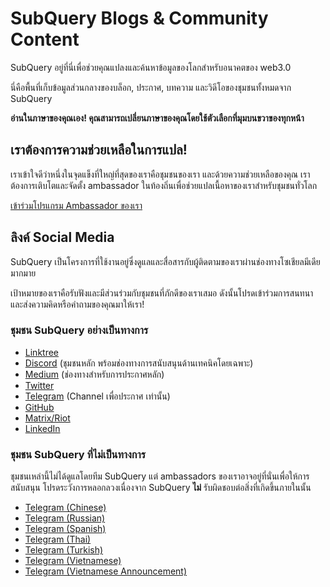 # SubQuery Blogs & Community Content

SubQuery อยู่ที่นี่เพื่อช่วยคุณแปลงและค้นหาข้อมูลของโลกสำหรับอนาคตของ web3.0

นี่คือพื้นที่เก็บข้อมูลส่วนกลางของบล็อก, ประกาศ, บทความ และวิดีโอของชุมชนทั้งหมดจาก SubQuery

**อ่านในภาษาของคุณเอง! คุณสามารถเปลี่ยนภาษาของคุณโดยใช้ตัวเลือกที่มุมบนขวาของทุกหน้า**

## เราต้องการความช่วยเหลือในการแปล!

เราเข้าใจดีว่าหนึ่งในจุดแข็งที่ใหญ่ที่สุดของเราคือชุมชนของเรา และด้วยความช่วยเหลือของคุณ เราต้องการเติบโตและจัดตั้ง ambassador ในท้องถิ่นเพื่อช่วยแปลเนื้อหาของเราสำหรับชุมชนทั่วโลก

[เข้าร่วมโปรแกรม Ambassador ของเรา](https://doc.subquery.network/miscellaneous/ambassadors.html)

## ลิงค์ Social Media

SubQuery เป็นโครงการที่ใช้งานอยู่ซึ่งดูแลและสื่อสารกับผู้ติดตามของเราผ่านช่องทางโซเชียลมีเดียมากมาย

เป้าหมายของเราคือรับฟังและมีส่วนร่วมกับชุมชนที่ภักดีของเราเสมอ ดังนั้นโปรดเข้าร่วมการสนทนาและส่งความคิดหรือคำถามของคุณมาให้เรา!

### ชุมชน SubQuery อย่างเป็นทางการ

- [Linktree](https://linktr.ee/subquerynetwork)
- [Discord](https://discord.com/invite/subquery) (ชุมชนหลัก พร้อมช่องทางการสนับสนุนด้านเทคนิคโดยเฉพาะ)
- [Medium](https://subquery.medium.com) (ช่องทางสำหรับการประกาศหลัก)
- [Twitter](https://twitter.com/subquerynetwork)
- [Telegram](https://t.me/subquerynetwork) (Channel เพื่อประกาศ เท่านั้น)
- [GitHub](https://github.com/SubQuery/subql)
- [Matrix/Riot](https://matrix.to/#/#subquery:matrix.org)
- [LinkedIn](https://www.linkedin.com/company/subquery)

### ชุมชน SubQuery ที่ไม่เป็นทางการ

ชุมชนเหล่านี้ไม่ได้ดูแลโดยทีม SubQuery แต่ ambassadors ของเราอาจอยู่ที่นั่นเพื่อให้การสนับสนุน โปรดระวังการหลอกลวงเนื่องจาก SubQuery **ไม่** รับผิดชอบต่อสิ่งที่เกิดขึ้นภายในนั้น

- [Telegram (Chinese)](https://t.me/subquerychina)
- [Telegram (Russian)](https://t.me/SubQuery_russia)
- [Telegram (Spanish)](https://t.me/SubQueryES)
- [Telegram (Thai)](https://t.me/subquerynetworkthai)
- [Telegram (Turkish)](https://t.me/subquery_TR)
- [Telegram (Vietnamese)](https://t.me/subqueryvietnam)
- [Telegram (Vietnamese Announcement)](https://t.me/subqueryannvn)
